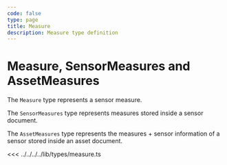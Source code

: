 ```yaml
---
code: false
type: page
title: Measure
description: Measure type definition
---
```


# Measure, SensorMeasures and AssetMeasures

The `Measure` type represents a sensor measure.

The `SensorMeasures` type represents measures stored inside a sensor document.

The `AssetMeasures` type represents the measures + sensor information of a sensor stored inside an asset document.

<<< ../../../../lib/types/measure.ts


